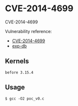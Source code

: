 # CVE-2014-4699

CVE-2014-4699

Vulnerability reference:
 * [CVE-2014-4699](https://cve.mitre.org/cgi-bin/cvename.cgi?name=CVE-2014-4699)  
 * [exp-db](https://www.exploit-db.com/exploits/34134/)  

## Kernels
```
before 3.15.4
```   

## Usage
```
$ gcc -O2 poc_v0.c
```  





